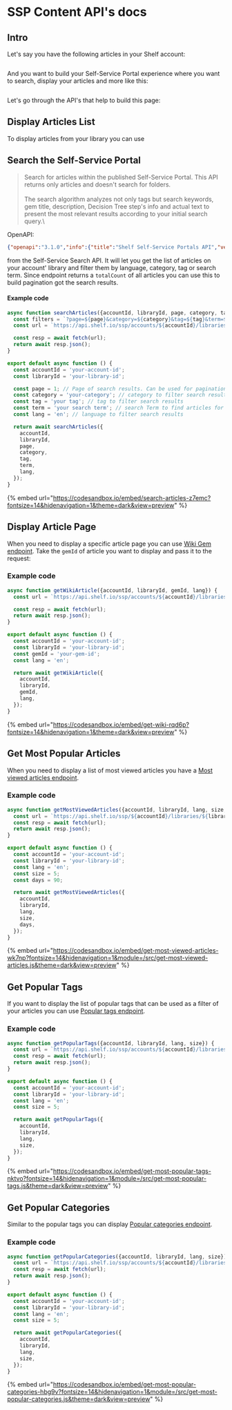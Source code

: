 # SSP Content API's docs

## Intro

Let's say you have the following articles in your Shelf account:

<figure><img src="https://3746171570-files.gitbook.io/~/files/v0/b/gitbook-x-prod.appspot.com/o/spaces%2F7yKmgyutbCyeUlzPhhYi%2Fuploads%2Fgit-blob-66ee6473acd298924ee16999b8b6e05140855647%2F01-ssp-lib.png?alt=media" alt=""><figcaption></figcaption></figure>

And you want to build your Self-Service Portal experience where you want to search, display your articles and more like this:

<figure><img src="https://3746171570-files.gitbook.io/~/files/v0/b/gitbook-x-prod.appspot.com/o/spaces%2F7yKmgyutbCyeUlzPhhYi%2Fuploads%2Fgit-blob-ee813d1b7150a8af9e7aefa72d60d8b6118f4e6c%2F02-ssp-portal.png?alt=media" alt=""><figcaption></figcaption></figure>

Let's go through the API's that help to build this page:

## Display Articles List

To display articles from your library you can use

## Search the Self-Service Portal

> Search for articles within the published Self-Service Portal. This API returns only articles and doesn't search for folders.\
> \
> The search algorithm analyzes not only tags but search keywords, gem title, description, Decision Tree step's info and actual text to present the most relevant results according to your initial search query.\
>

OpenAPI:

```json
{"openapi":"3.1.0","info":{"title":"Shelf Self-Service Portals API","version":"1.0.0"},"tags":[{"description":"APIs for finding and suggesting portal content","name":"Content Discovery APIs"}],"servers":[{"description":"US region","url":"https://api.shelf.io"},{"description":"EU region","url":"https://api.shelf-eu.com"},{"description":"CA region","url":"https://api.shelf-ca.com"}],"paths":{"/ssp/accounts/{accountId}/libraries/{libId}/search":{"get":{"operationId":"searchInSSP","summary":"Search the Self-Service Portal","description":"Search for articles within the published Self-Service Portal. This API returns only articles and doesn't search for folders.\n\nThe search algorithm analyzes not only tags but search keywords, gem title, description, Decision Tree step's info and actual text to present the most relevant results according to your initial search query.\n","parameters":[{"description":"Search Term to find articles for","schema":{"type":"string","maxLength":256,"minLength":1},"in":"query","name":"term"},{"description":"Page of search results","schema":{"type":"integer"},"in":"query","name":"page"},{"description":"Tag to filter search results","schema":{"type":"string","maxLength":256,"minLength":1},"in":"query","name":"tag"},{"description":"CategoryId to filter search results (category will be ignored if `categoryId` provided)","schema":{"type":"string","maxLength":64,"minLength":6},"in":"query","name":"categoryId"},{"description":"Language to filter search results","schema":{"type":"string","enum":["es","pt","...","en","en-GB"],"maxLength":5,"minLength":2,"title":"Language Code"},"in":"query","name":"lang","required":true},{"description":"The library id","schema":{"maxLength":64,"minLength":6},"in":"path","name":"libId","required":true},{"description":"Id of account","schema":{"maxLength":64,"minLength":6},"in":"path","name":"accountId","required":true},{"description":"Category names to filter search results","schema":{"type":"array","maxItems":20,"minItems":0,"items":{"type":"string","maxLength":512,"minLength":1}},"in":"query","name":"category"}],"responses":{"200":{"description":"Search Results","content":{"application/json":{"schema":{"type":"object","required":["items","totalCount"],"properties":{"totalCount":{"type":"number"},"items":{"type":"array","items":{"type":"object","required":["gemId","type","title","description","createdAt","ownerUsername","url"],"properties":{"type":{"type":"string","enum":["Note","Decision Tree"],"title":"SSP content Gem types"},"description":{"type":"string","description":"Description of a gem","maxLength":500,"minLength":0},"categories":{"type":"array","items":{"type":"object","required":["categoryId","categoryName"],"properties":{"categoryId":{"type":"string","description":"ID of a Category","maxLength":64,"minLength":6},"categoryName":{"type":"string"},"topParentCategoryName":{"type":"string"}}}},"contentUpdatedAt":{"type":"string","description":"Date of updating","format":"date-time"},"contentUpdatedByUserFullName":{"type":"string","description":"User's full name","maxLength":512,"minLength":0},"createdAt":{"type":"string","description":"Date of creation","format":"date-time"},"gemId":{"type":"string","description":"ID of a Gem","maxLength":64,"minLength":6,"title":"Gem ID"},"ownerUsername":{"type":"string","description":"User's full name","maxLength":512,"minLength":0},"tags":{"type":"array","description":"Array of gem tags","maxItems":50,"minItems":0,"items":{"type":"string","maxLength":40,"minLength":1}},"title":{"type":"string","description":"Title of a gem","maxLength":255,"minLength":1},"url":{"type":"string","description":"Gem page redirect URL. Adhered to the redirect endpoint settings & logic.\n  - If <b style=\"color=;color: darkgreen;\">attachUseReferrerToRedirectURL</b> is <b>true</b> AND <b style=\"color=;color: darkblue;\">skipUseReferrerInRedirectEndpoint</b> SSL setting is OFF:\n    - to the <b>url</b> will be attached URL parameter: <i>useReferer=true</i>\n  - If <b style=\"color=;color: darkgreen;\">attachUseReferrerToRedirectURL</b> is <b>false</b>:\n    - the URL parameter <i>useReferer=true</i> will not be attached\n  - If <b style=\"color=;color: darkgreen;\">attachAndForwardCurrentURLSearchParamsForRedirectEndpoint</b> SSL setting has some values <i>(Example: ['tag', 'category'])</i>:\n    - <b style=\"color=;color: darkorange;\">X-Shelf-URL-Search</b> search parameters will be filtered by values from the\n<b style=\"color=;color: darkblue;\">attachAndForwardCurrentURLSearchParamsForRedirectEndpoint</b> setting and will be attached\nas URL parameters <i>(Example: 'tag=some1&category=some2')</i>.\n      - So, <b style=\"color=;color: darkblue;\">attachAndForwardCurrentURLSearchParamsForRedirectEndpoint</b> setting defines\nwhich parameters will be attached to the Redirect URL from the <b style=\"color=;color: darkorange;\">X-Shelf-URL-Search</b> header.\n"}}}}}}}}},"400":{"description":"Bad Request","content":{"application/json":{"schema":{"oneOf":[{"allOf":[{"type":"object","required":["message"],"properties":{"message":{"type":"string"}}},{}],"title":"Missing required request parameters"},{"allOf":[{"type":"object","title":"Bad request payload (AJV)","required":["error"],"properties":{"error":{"type":"object","description":"API Error With detail","required":["status","message","detail"],"properties":{"detail":{"type":"array","description":"Detail info","items":{"type":"object","properties":{"instancePath":{"type":"string"},"keyword":{"type":"string"},"message":{"type":"string"},"params":{"type":"object"},"schemaPath":{"type":"string"}}}},"message":{"type":"string","description":"Error message"},"status":{"type":"number","description":"Status code"}}}}},{}],"title":"Wrong language parameter type"}]}}}},"404":{"description":"Gems were not found","content":{"application/json":{"schema":{"allOf":[{"type":"object","deprecated":true,"required":["error"],"properties":{"error":{"type":"object","description":"API Error","required":["status","message"],"properties":{"message":{"type":"string","description":"Error message"},"status":{"type":"number","description":"Status code"}}}}},{}]}}}}},"tags":["Content Discovery APIs"]}}}}
```

from the Self-Service Search API. It will let you get the list of articles on your account' library and filter them by language, category, tag or search term. Since endpoint returns a `totalCount` of all articles you can use this to build pagination got the search results.

#### Example code

```ts
async function searchArticles({accountId, libraryId, page, category, tag, term, lang}) {
  const filters = `?page=${page}&category=${category}&tag=${tag}&term=${term}&lang=${lang}`;
  const url = `https://api.shelf.io/ssp/accounts/${accountId}/libraries/${libraryId}/search/${filters}`;

  const resp = await fetch(url);
  return await resp.json();
}

export default async function () {
  const accountId = 'your-account-id';
  const libraryId = 'your-library-id';

  const page = 1; // Page of search results. Can be used for pagination. 1 page is 20 search results items
  const category = 'your-category'; // category to filter search results
  const tag = 'your tag'; // tag to filter search results
  const term = 'your search term'; // search Term to find articles for
  const lang = 'en'; // language to filter search results

  return await searchArticles({
    accountId,
    libraryId,
    page,
    category,
    tag,
    term,
    lang,
  });
}
```

{% embed url="https://codesandbox.io/embed/search-articles-z7emc?fontsize=14&hidenavigation=1&theme=dark&view=preview" %}

## Display Article Page

When you need to display a specific article page you can use [Wiki Gem endpoint](https://docs.shelf.io/dev-portal/api-reference/self-service-portals/content-access-apis#get-ssp-accounts-accountid-libraries-libid-gems-gemid). Take the `gemId` of article you want to display and pass it to the request:

### Example code

```ts
async function getWikiArticle({accountId, libraryId, gemId, lang}) {
  const url = `https://api.shelf.io/ssp/accounts/${accountId}/libraries/${libraryId}/gems/${gemId}?lang=${lang}`;

  const resp = await fetch(url);
  return await resp.json();
}

export default async function () {
  const accountId = 'your-account-id';
  const libraryId = 'your-library-id';
  const gemId = 'your-gem-id';
  const lang = 'en';

  return await getWikiArticle({
    accountId,
    libraryId,
    gemId,
    lang,
  });
}
```

{% embed url="https://codesandbox.io/embed/get-wiki-rqd6p?fontsize=14&hidenavigation=1&theme=dark&view=preview" %}

## Get Most Popular Articles

When you need to display a list of most viewed articles you have a [Most viewed articles endpoint](https://github.com/shelfio/shelf-dev-portal/blob/master/ssp/README.md#tag/Rendering/operation/mostViewedArticles).

### Example code

```ts
async function getMostViewedArticles({accountId, libraryId, lang, size, days}) {
  const url = `https://api.shelf.io/ssp/${accountId}/libraries/${libraryId}/languages/${lang}/articles/most-viewed/?size=${size}&days=${days}`;
  const resp = await fetch(url);
  return await resp.json();
}

export default async function () {
  const accountId = 'your-account-id';
  const libraryId = 'your-library-id';
  const lang = 'en';
  const size = 5;
  const days = 90;

  return await getMostViewedArticles({
    accountId,
    libraryId,
    lang,
    size,
    days,
  });
}
```

{% embed url="https://codesandbox.io/embed/get-most-viewed-articles-wk7np?fontsize=14&hidenavigation=1&module=/src/get-most-viewed-articles.js&theme=dark&view=preview" %}

## Get Popular Tags

If you want to display the list of popular tags that can be used as a filter of your articles you can use [Popular tags endpoint](https://github.com/shelfio/shelf-dev-portal/blob/master/ssp/README.md#tag/Rendering/operation/popularTags).

### Example code

```ts
async function getPopularTags({accountId, libraryId, lang, size}) {
  const url = `https://api.shelf.io/ssp/accounts/${accountId}/libraries/${libraryId}/popular-tags/?size=20&lang=${lang}`;
  const resp = await fetch(url);
  return await resp.json();
}

export default async function () {
  const accountId = 'your-account-id';
  const libraryId = 'your-library-id';
  const lang = 'en';
  const size = 5;

  return await getPopularTags({
    accountId,
    libraryId,
    lang,
    size,
  });
}
```

{% embed url="https://codesandbox.io/embed/get-most-popular-tags-nktvo?fontsize=14&hidenavigation=1&module=/src/get-most-popular-tags.js&theme=dark&view=preview" %}

## Get Popular Categories

Similar to the popular tags you can display [Popular categories endpoint](https://github.com/shelfio/shelf-dev-portal/blob/master/ssp/README.md#tag/Rendering/operation/mostPopularCategories).

### Example code

```ts
async function getPopularCategories({accountId, libraryId, lang, size}) {
  const url = `https://api.shelf.io/ssp/accounts/${accountId}/libraries/${libraryId}/most-popular-categories/?size=20&lang=${lang}`;
  const resp = await fetch(url);
  return await resp.json();
}

export default async function () {
  const accountId = 'your-account-id';
  const libraryId = 'your-library-id';
  const lang = 'en';
  const size = 5;

  return await getPopularCategories({
    accountId,
    libraryId,
    lang,
    size,
  });
}
```

{% embed url="https://codesandbox.io/embed/get-most-popular-categories-hbg9v?fontsize=14&hidenavigation=1&module=/src/get-most-popular-categories.js&theme=dark&view=preview" %}
